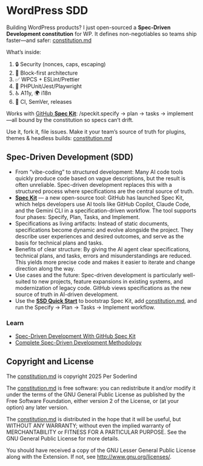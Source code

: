 # WordPress SDD

Building WordPress products? I just open-sourced a **Spec-Driven Development constitution** for WP. It defines non-negotiables so teams ship faster—and safer: [constitution.md](https://github.com/soderlind/wordpress-sdd/blob/main/constitution.md)

What’s inside:
1. 🔒 Security (nonces, caps, escaping)
2. 🧱 Block-first architecture
3. ✅ WPCS + ESLint/Prettier
4. 🧪 PHPUnit/Jest/Playwright
5. ♿️ A11y, 🌍 i18n
6. 🚀 CI, SemVer, releases

Works with [GitHub **Spec Kit**](https://github.com/github/spec-kit): /speckit.specify → plan → tasks → implement—all bound by the constitution so specs can’t drift.

Use it, fork it, file issues. Make it your team’s source of truth for plugins, themes & headless builds: [constitution.md](https://github.com/soderlind/wordpress-sdd/blob/main/constitution.md)

## Spec-Driven Development (SDD)

-	From “vibe-coding” to structured development: Many AI code tools quickly produce code based on vague descriptions, but the result is often unreliable. Spec-driven development replaces this with a structured process where specifications are the central source of truth.
-	[**Spec Kit**](https://github.com/github/spec-kit) — a new open-source tool: GitHub has launched Spec Kit, which helps developers use AI tools like GitHub Copilot, Claude Code, and the Gemini CLI in a specification-driven workflow. The tool supports four phases: Specify, Plan, Tasks, and Implement.
-	Specifications as living artifacts: Instead of static documents, specifications become dynamic and evolve alongside the project. They describe user experiences and desired outcomes, and serve as the basis for technical plans and tasks.
-	Benefits of clear structure: By giving the AI agent clear specifications, technical plans, and tasks, errors and misunderstandings are reduced. This yields more precise code and makes it easier to iterate and change direction along the way.
-	Use cases and the future: Spec-driven development is particularly well-suited to new projects, feature expansions in existing systems, and modernization of legacy code. GitHub views specifications as the new source of truth in AI-driven development.
-	Use the [**SSD Quick Start**](https://github.com/soderlind/wordpress-sdd/blob/main/ssd-quick-start.md) to bootstrap Spec Kit, add [constitution.md](https://github.com/soderlind/wordpress-sdd/blob/main/constitution.md), and run the Specify → Plan → Tasks → Implement workflow.

### Learn 
- [Spec-Driven Development With GitHub Spec Kit](https://developer.microsoft.com/blog/spec-driven-development-spec-kit)
- [Complete Spec-Driven Development Methodology](https://github.com/github/spec-kit/blob/main/spec-driven.md)


## Copyright and License

The [constitution.md](https://github.com/soderlind/wordpress-sdd/blob/main/constitution.md) is copyright 2025 Per Soderlind

The [constitution.md](https://github.com/soderlind/wordpress-sdd/blob/main/constitution.md) is free software: you can redistribute it and/or modify it under the terms of the GNU General Public License as published by the Free Software Foundation, either version 2 of the License, or (at your option) any later version.

The [constitution.md](https://github.com/soderlind/wordpress-sdd/blob/main/constitution.md) is distributed in the hope that it will be useful, but WITHOUT ANY WARRANTY; without even the implied warranty of MERCHANTABILITY or FITNESS FOR A PARTICULAR PURPOSE. See the GNU General Public License for more details.

You should have received a copy of the GNU Lesser General Public License along with the Extension. If not, see http://www.gnu.org/licenses/.
